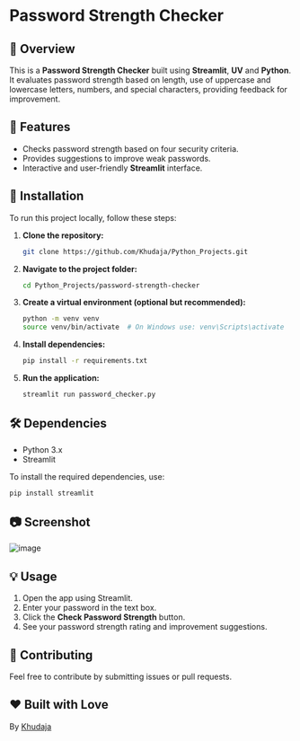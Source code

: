 # Password Strength Checker

## 🔏 Overview
This is a **Password Strength Checker** built using **Streamlit**, **UV** and **Python**. It evaluates password strength based on length, use of uppercase and lowercase letters, numbers, and special characters, providing feedback for improvement.

## 🚀 Features
- Checks password strength based on four security criteria.
- Provides suggestions to improve weak passwords.
- Interactive and user-friendly **Streamlit** interface.

## 📌 Installation
To run this project locally, follow these steps:

1. **Clone the repository:**
   ```bash
   git clone https://github.com/Khudaja/Python_Projects.git
   ```

2. **Navigate to the project folder:**
   ```bash
   cd Python_Projects/password-strength-checker
   ```

3. **Create a virtual environment (optional but recommended):**
   ```bash
   python -m venv venv
   source venv/bin/activate  # On Windows use: venv\Scripts\activate
   ```

4. **Install dependencies:**
   ```bash
   pip install -r requirements.txt
   ```

5. **Run the application:**
   ```bash
   streamlit run password_checker.py
   ```

## 🛠️ Dependencies
- Python 3.x
- Streamlit

To install the required dependencies, use:
```bash
pip install streamlit
```

## 📷 Screenshot
![image](https://github.com/user-attachments/assets/eeb931dc-2a8b-43b9-bc55-367b0da4a488)


## 💡 Usage
1. Open the app using Streamlit.
2. Enter your password in the text box.
3. Click the **Check Password Strength** button.
4. See your password strength rating and improvement suggestions.

## 🔗 Contributing
Feel free to contribute by submitting issues or pull requests.

## ❤️ Built with Love
By [Khudaja](https://github.com/Khudaja)

